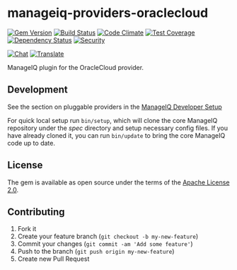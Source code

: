 # manageiq-providers-oraclecloud

[![Gem Version](https://badge.fury.io/rb/manageiq-providers-oraclecloud.svg)](http://badge.fury.io/rb/manageiq-providers-oraclecloud)
[![Build Status](https://travis-ci.org/ManageIQ/manageiq-providers-oraclecloud.svg)](https://travis-ci.org/ManageIQ/manageiq-providers-oraclecloud)
[![Code Climate](https://codeclimate.com/github/ManageIQ/manageiq-providers-oraclecloud.svg)](https://codeclimate.com/github/ManageIQ/manageiq-providers-oraclecloud)
[![Test Coverage](https://codeclimate.com/github/ManageIQ/manageiq-providers-oraclecloud/badges/coverage.svg)](https://codeclimate.com/github/ManageIQ/manageiq-providers-oraclecloud/coverage)
[![Dependency Status](https://gemnasium.com/ManageIQ/manageiq-providers-oraclecloud.svg)](https://gemnasium.com/ManageIQ/manageiq-providers-oraclecloud)
[![Security](https://hakiri.io/github/ManageIQ/manageiq-providers-oraclecloud/master.svg)](https://hakiri.io/github/ManageIQ/manageiq-providers-oraclecloud/master)

[![Chat](https://badges.gitter.im/Join%20Chat.svg)](https://gitter.im/ManageIQ/manageiq-providers-oraclecloud?utm_source=badge&utm_medium=badge&utm_campaign=pr-badge&utm_content=badge)
[![Translate](https://img.shields.io/badge/translate-zanata-blue.svg)](https://translate.zanata.org/zanata/project/view/manageiq-providers-oraclecloud)

ManageIQ plugin for the OracleCloud provider.

## Development

See the section on pluggable providers in the [ManageIQ Developer Setup](http://manageiq.org/docs/guides/developer_setup)

For quick local setup run `bin/setup`, which will clone the core ManageIQ repository under the *spec* directory and setup necessary config files. If you have already cloned it, you can run `bin/update` to bring the core ManageIQ code up to date.

## License

The gem is available as open source under the terms of the [Apache License 2.0](http://www.apache.org/licenses/LICENSE-2.0).

## Contributing

1. Fork it
2. Create your feature branch (`git checkout -b my-new-feature`)
3. Commit your changes (`git commit -am 'Add some feature'`)
4. Push to the branch (`git push origin my-new-feature`)
5. Create new Pull Request
